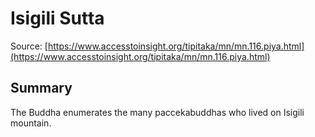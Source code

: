 # Isigili Sutta



Source: [https://www.accesstoinsight.org/tipitaka/mn/mn.116.piya.html](https://www.accesstoinsight.org/tipitaka/mn/mn.116.piya.html)



## Summary

The Buddha enumerates the many paccekabuddhas who lived on Isigili mountain.